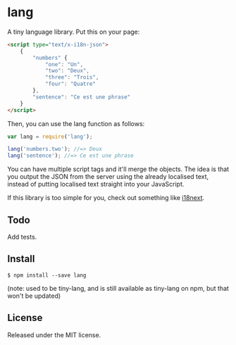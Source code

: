 # lang

A tiny language library. Put this on your page:

```html
<script type="text/x-i18n-json">
	{
        "numbers" {
            "one": "Un",
            "two": "Deux",
            "three": "Trois",
            "four": "Quatre"
        },
        "sentence": "Ce est une phrase"
    }
</script>
```

Then, you can use the lang function as follows:

```js
var lang = require('lang');

lang('numbers.two'); //=> Deux
lang('sentence'); //=> Ce est une phrase
```

You can have multiple script tags and it'll merge the objects. The idea is that
you output the JSON from the server using the already localised text, instead
of putting localised text straight into your JavaScript.

If this library is too simple for you, check out something like [i18next].

## Todo

Add tests.

## Install

```
$ npm install --save lang
```

(note: used to be tiny-lang, and is still available as tiny-lang on npm, but
that won't be updated)

## License

Released under the MIT license.

[i18next]: http://i18next.com/
